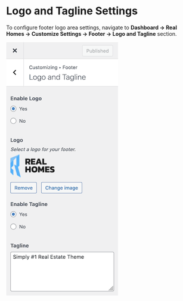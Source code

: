 # Logo and Tagline Settings

To configure footer logo area settings, navigate to **Dashboard → Real Homes → Customize Settings → Footer → Logo and Tagline** section.

![Footer Settings](images/footer/footer-logo-tagline-ultra.png)